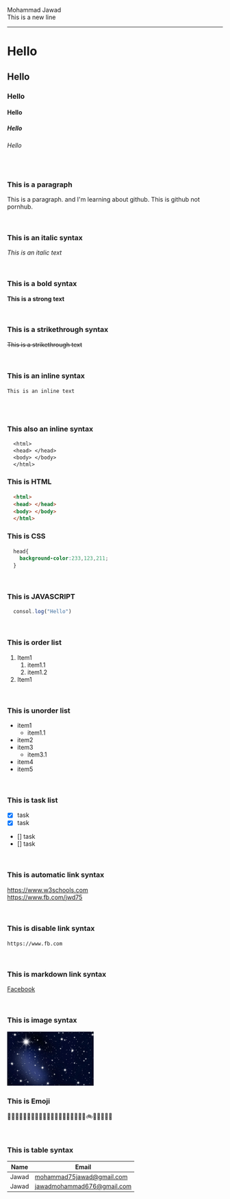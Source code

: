 <!--markdown tutorial-->

Mohammad Jawad  
This is a new line

---
# Hello
## Hello
### Hello
#### Hello
##### Hello
###### Hello

<br>

### This is a paragraph

<p>This is a paragraph. and I'm learning about github. This is github not pornhub.</p>

<br>

### This is an italic syntax

_This is an italic text_

<br>

### This is a bold syntax

__This is a strong text__

<br>

### This is a strikethrough syntax

~~This is a strikethrough text~~

<br>

### This is an inline syntax

`This is an inline text`

<br>

<br>

### This also an inline syntax

```
  <html>
  <head> </head>
  <body> </body>
  </html>
```
### This is HTML
```HTML
  <html>
  <head> </head>
  <body> </body>
  </html>
```
### This is CSS
```css
  head{
    background-color:233,123,211;
  }
```
<br>

### This is JAVASCRIPT
```javascript
  consol.log("Hello")
```
<br>

### This is order list
1. Item1
    1. item1.1
    2. item1.2 
2. Item1

<br>

### This is unorder list
- item1
  - item1.1
- item2
- item3
    - item3.1
- item4
- item5

<br>

### This is task list
- [x] task
- [x] task
- [] task
- [] task

<br>

### This is automatic link syntax
https://www.w3schools.com  
https://www.fb.com/jwd75  

<br>

### This is disable link syntax
`https://www.fb.com`

<br>

### This is markdown link syntax
[Facebook](facebook)

<!--All link-->
[facebooklink]:(https://www.fb.com/jwd75)

<br>

### This is image syntax
<!--[Photo](Star.jpg)-->
<img src="./Images/Star.jpg" hieght="242" width="202" title="Photo"/>

<br>

### This is Emoji 
🥪🥙🧈🌮🌮🥩🌮🚒🥠🌮👸👨‍🦳👩‍🦱👱‍♂️🤴🌯🛵🚲🦼🚅🚈🚈🚗

<br>

### This is table syntax
|Name|Email|
|----|------|
|Jawad|mohammad75jawad@gmail.com|
|Jawad|jawadmohammad676@gmail.com|
